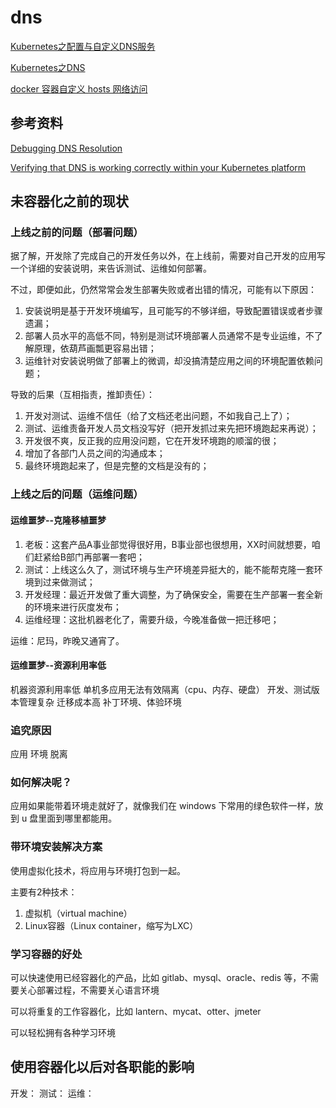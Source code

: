 # dns

[Kubernetes之配置与自定义DNS服务](https://blog.csdn.net/dkfajsldfsdfsd/article/details/81218480)

[Kubernetes之DNS](https://blog.csdn.net/dkfajsldfsdfsd/article/details/81209150)

[docker 容器自定义 hosts 网络访问](https://www.chenyudong.com/archives/docker-custom-hosts-network-via-dns.html)

## 参考资料

[Debugging DNS Resolution](https://kubernetes.io/docs/tasks/administer-cluster/dns-debugging-resolution/)

[Verifying that DNS is working correctly within your Kubernetes platform](https://www.ibm.com/support/knowledgecenter/en/SSYGQH_6.0.0/admin/install/cp_prereq_kubernetes_dns.html)

## 未容器化之前的现状

### 上线之前的问题（部署问题）

据了解，开发除了完成自己的开发任务以外，在上线前，需要对自己开发的应用写一个详细的安装说明，来告诉测试、运维如何部署。

不过，即便如此，仍然常常会发生部署失败或者出错的情况，可能有以下原因：

1. 安装说明是基于开发环境编写，且可能写的不够详细，导致配置错误或者步骤遗漏；
2. 部署人员水平的高低不同，特别是测试环境部署人员通常不是专业运维，不了解原理，依葫芦画瓢更容易出错；
3. 运维针对安装说明做了部署上的微调，却没搞清楚应用之间的环境配置依赖问题；

导致的后果（互相指责，推卸责任）：

1. 开发对测试、运维不信任（给了文档还老出问题，不如我自己上了）；
2. 测试、运维责备开发人员文档没写好（把开发抓过来先把环境跑起来再说）；
3. 开发很不爽，反正我的应用没问题，它在开发环境跑的顺溜的很；
4. 增加了各部门人员之间的沟通成本；
5. 最终环境跑起来了，但是完整的文档是没有的；

### 上线之后的问题（运维问题）

#### 运维噩梦--克隆移植噩梦

1. 老板：这套产品A事业部觉得很好用，B事业部也很想用，XX时间就想要，咱们赶紧给B部门再部署一套吧；
2. 测试：上线这么久了，测试环境与生产环境差异挺大的，能不能帮克隆一套环境到过来做测试；
3. 开发经理：最近开发做了重大调整，为了确保安全，需要在生产部署一套全新的环境来进行灰度发布；
4. 运维经理：这批机器老化了，需要升级，今晚准备做一把迁移吧；

运维：尼玛，昨晚又通宵了。

#### 运维噩梦--资源利用率低

机器资源利用率低
单机多应用无法有效隔离（cpu、内存、硬盘）
开发、测试版本管理复杂
迁移成本高
补丁环境、体验环境

### 追究原因

应用 环境 脱离

### 如何解决呢？

应用如果能带着环境走就好了，就像我们在 windows 下常用的绿色软件一样，放到 u 盘里面到哪里都能用。

### 带环境安装解决方案

使用虚拟化技术，将应用与环境打包到一起。

主要有2种技术：

1. 虚拟机（virtual machine）
2. Linux容器（Linux container，缩写为LXC）

### 学习容器的好处

可以快速使用已经容器化的产品，比如 gitlab、mysql、oracle、redis 等，不需要关心部署过程，不需要关心语言环境

可以将重复的工作容器化，比如 lantern、mycat、otter、jmeter

可以轻松拥有各种学习环境

## 使用容器化以后对各职能的影响

开发：
测试：
运维：


